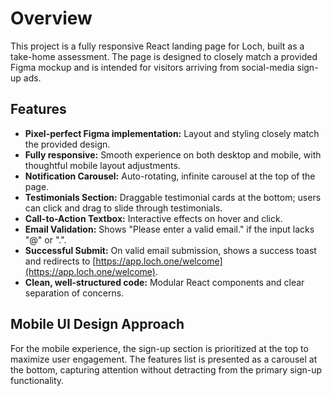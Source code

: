 # Overview

This project is a fully responsive React landing page for Loch, built as a take-home assessment. The page is designed to closely match a provided Figma mockup and is intended for visitors arriving from social-media sign-up ads.

## Features

- **Pixel-perfect Figma implementation:** Layout and styling closely match the provided design.
- **Fully responsive:** Smooth experience on both desktop and mobile, with thoughtful mobile layout adjustments.
- **Notification Carousel:** Auto-rotating, infinite carousel at the top of the page.
- **Testimonials Section:** Draggable testimonial cards at the bottom; users can click and drag to slide through testimonials.
- **Call-to-Action Textbox:** Interactive effects on hover and click.
- **Email Validation:** Shows "Please enter a valid email." if the input lacks "@" or ".".
- **Successful Submit:** On valid email submission, shows a success toast and redirects to [https://app.loch.one/welcome](https://app.loch.one/welcome).
- **Clean, well-structured code:** Modular React components and clear separation of concerns.

## Mobile UI Design Approach

For the mobile experience, the sign-up section is prioritized at the top to maximize user engagement. The features list is presented as a carousel at the bottom, capturing attention without detracting from the primary sign-up functionality.
